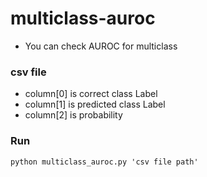 # multiclass-auroc
  - You can check AUROC for multiclass

### csv file
  - column[0] is correct class Label
  - column[1] is predicted class Label
  - column[2] is probability


### Run
    python multiclass_auroc.py 'csv file path'
